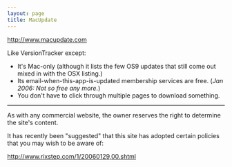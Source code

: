 ```yaml
---
layout: page
title: MacUpdate
---
```




http://www.macupdate.com

Like VersionTracker except:

 
* It's Mac-only (although it lists the few OS9 updates that still come out mixed in with the OSX listing.)
* Its email-when-this-app-is-updated membership services are free. (*Jan 2006: Not so free any more.*)
* You don't have to click through multiple pages to download something.


----

As with any commercial website, the owner reserves the right to determine the site's content.

It has recently been "suggested" that this site has adopted certain policies that you may wish to be aware of:

http://www.rixstep.com/1/20060129,00.shtml

